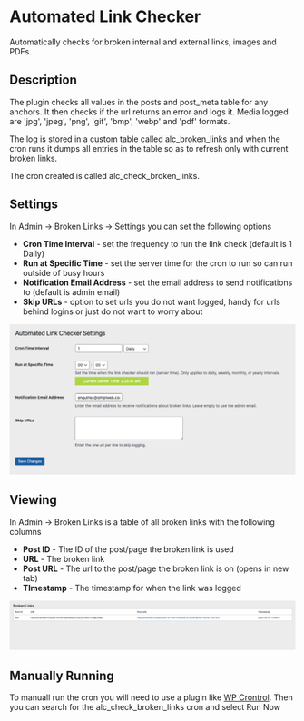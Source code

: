 # Automated Link Checker
Automatically checks for broken internal and external links, images and PDFs.


## Description
The plugin checks all values in the posts and post_meta table for any anchors. It then checks if the url returns an error and logs it. Media logged are 'jpg', 'jpeg', 'png', 'gif', 'bmp', 'webp' and 'pdf' formats.

The log is stored in a custom table called alc_broken_links and when the cron runs it dumps all entries in the table so as to refresh only with current broken links.

The cron created is called alc_check_broken_links.

## Settings
In Admin -> Broken Links -> Settings you can set the following options

- **Cron Time Interval** - set the frequency to run the link check (default is 1 Daily)
- **Run at Specific Time** - set the server time for the cron to run so can run outside of busy hours
- **Notification Email Address** - set the email address to send notifications to (default is admin email)
- **Skip URLs** - option to set urls you do not want logged, handy for urls behind logins or just do not want to worry about

![Settings Page](settings-screenshot.png "Settings Page")

## Viewing
In Admin -> Broken Links is a table of all broken links with the following columns
- **Post ID** - The ID of the post/page the broken link is used
- **URL** - The broken link
- **Post URL** - The url to the post/page the broken link is on (opens in new tab)
- **TImestamp** - The timestamp for when the link was logged

![Broken Links Page](table-screenshot.png "Broken Links Page")

## Manually Running
To manuall run the cron you will need to use a plugin like [WP Crontrol](https://wordpress.org/plugins/wp-crontrol/). Then you can search for the alc_check_broken_links cron and select Run Now